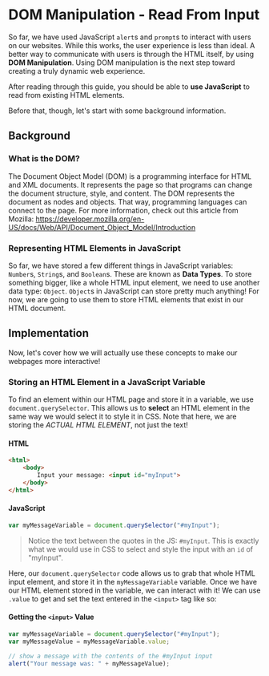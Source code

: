 # DOM Manipulation - Read From Input
So far, we have used JavaScript `alert`s and `prompt`s to interact with users on our websites. While this works, the user experience is less than ideal. A better way to communicate with users is through the HTML itself, by using **DOM Manipulation**. Using DOM manipulation is the next step toward creating a truly dynamic web experience.

After reading through this guide, you should be able to **use JavaScript** to read from existing HTML elements.

Before that, though, let's start with some background information.

## Background

### What is the DOM?
The Document Object Model (DOM) is a programming interface for HTML and XML documents. It represents the page so that programs can change the document structure, style, and content. The DOM represents the document as nodes and objects. That way, programming languages can connect to the page. For more information, check out this article from Mozilla: https://developer.mozilla.org/en-US/docs/Web/API/Document_Object_Model/Introduction

### Representing HTML Elements in JavaScript
So far, we have stored a few different things in JavaScript variables: `Number`s, `String`s, and `Boolean`s. These are known as **Data Types**. To store something bigger, like a whole HTML input element, we need to use another data type: `Object`. `Object`s in JavaScript can store pretty much anything! For now, we are going to use them to store HTML elements that exist in our HTML document.

## Implementation
Now, let's cover how we will actually use these concepts to make our webpages more interactive!

### Storing an HTML Element in a JavaScript Variable
To find an element within our HTML page and store it in a variable, we use `document.querySelector`. This allows us to **select** an HTML element in the same way we would select it to style it in CSS. Note that here, we are storing the _ACTUAL HTML ELEMENT_, not just the text!

#### HTML

```html
<html>
    <body>
        Input your message: <input id="myInput">
    </body>
</html>
```

#### JavaScript

```javascript
var myMessageVariable = document.querySelector("#myInput");
```

>Notice the text between the quotes in the JS: `#myInput`. This is exactly what we would use in CSS to select and style the input with an `id` of "myInput".

Here, our `document.querySelector` code allows us to grab that whole HTML input element, and store it in the `myMessageVariable` variable. Once we have our HTML element stored in the variable, we can interact with it! We can use `.value` to get and set the text entered in the `<input>` tag like so:

#### Getting the `<input>` Value

```javascript
var myMessageVariable = document.querySelector("#myInput");
var myMessageValue = myMessageVariable.value;

// show a message with the contents of the #myInput input
alert("Your message was: " + myMessageValue);
```